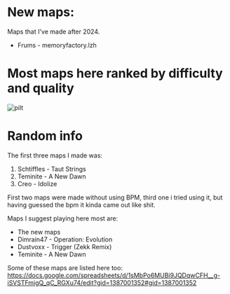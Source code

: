 # New maps:
Maps that I've made after 2024.
- Frums - memoryfactory.lzh

# Most maps here ranked by difficulty and quality
![pilt](https://github.com/user-attachments/assets/aefdd7b8-e996-4b40-9907-010444f105cf)

# Random info
The first three maps I made was:
1. Schtiffles - Taut Strings
2. Teminite - A New Dawn
3. Creo - Idolize

First two maps were made without using BPM, third one i tried using it, but having guessed the bpm it kinda came out like shit.

Maps I suggest playing here most are:
- The new maps
- Dimrain47 - Operation: Evolution
- Dustvoxx - Trigger (Zekk Remix)
- Teminite - A New Dawn

Some of these maps are listed here too: https://docs.google.com/spreadsheets/d/1sMbPo6MUBi9JQDqwCFH__g-iSVSTFmjgQ_qC_RGXu74/edit?gid=1387001352#gid=1387001352

